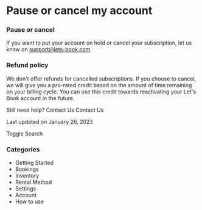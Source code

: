 Pause or cancel my account
==========================

### Pause or cancel

If you want to put your account on hold or cancel your subscription, let us know on support@lets-book.com

### **Refund policy**

We don't offer refunds for cancelled subscriptions. If you choose to cancel, we will give you a pro-rated credit based on the amount of time remaining on your billing cycle. You can use this credit towards reactivating your Let's Book account in the future.

Still need help?
Contact Us
Contact Us

Last updated on January 26, 2023






Toggle Search

### Categories

* Getting Started
* Bookings
* Inventory
* Rental Method
* Settings
* Account
* How to use